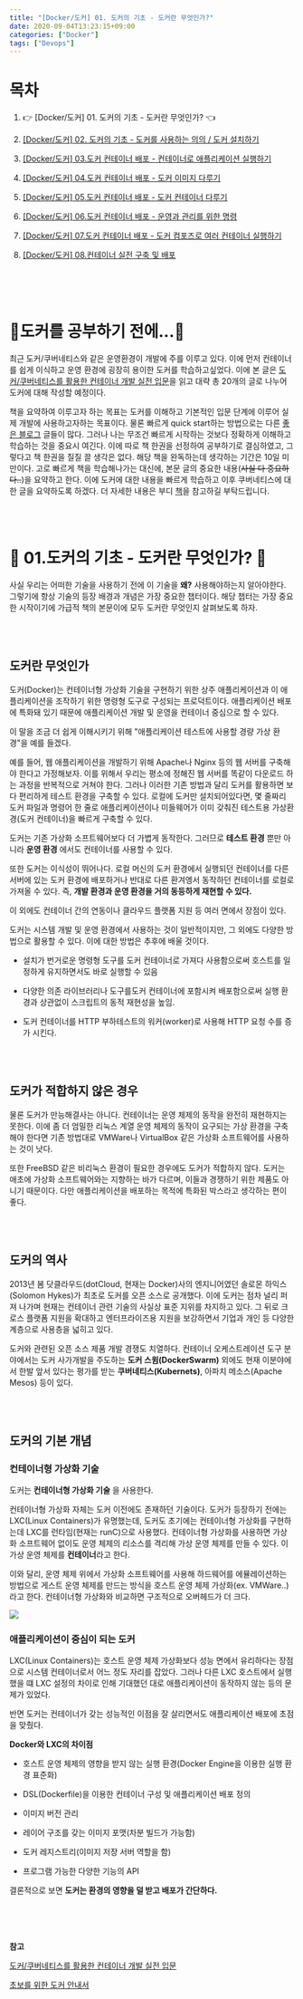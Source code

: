 ```yaml
---
title: "[Docker/도커] 01. 도커의 기초 - 도커란 무엇인가?"
date: 2020-09-04T13:23:15+09:00
categories: ["Docker"]
tags: ["Devops"]
---
```


# 목차

1. 👉 [Docker/도커] 01. 도커의 기초 - 도커란 무엇인가? 👈

2. [[Docker/도커] 02. 도커의 기초 - 도커를 사용하는 의의 / 도커 설치하기](http://blog.cmstown.com/2020/09/docker_02/)

3. [[Docker/도커] 03.도커 컨테이너 배포 - 컨테이너로 애플리케이션 실행하기](http://blog.cmstown.com/2020/09/docker_03/)

4. [[Docker/도커] 04.도커 컨테이너 배포 - 도커 이미지 다루기](http://blog.cmstown.com/2020/09/docker_04/)

5. [[Docker/도커] 05.도커 컨테이너 배포 - 도커 컨테이너 다루기](http://blog.cmstown.com/2020/09/docker_05/)

6. [[Docker/도커] 06.도커 컨테이너 배포 - 운영과 관리를 위한 명령](http://blog.cmstown.com/2020/09/docker_06/)

7. [[Docker/도커] 07.도커 컨테이너 배포 - 도커 컴포즈로 여러 컨테이너 실행하기](http://blog.cmstown.com/2020/09/docker_07/)

8. [[Docker/도커] 08.컨테이너 실전 구축 및 배포](http://blog.cmstown.com/2020/09/docker_08/)

<br><br><br>

# 🐳도커를 공부하기 전에...🐳

최근 도커/쿠버네티스와 같은 운영환경이 개발에 주를 이루고 있다. 이에 먼저 컨테이너를 쉽게 이식하고 운영 환경에 굉장히 용이한 도커를 학습하고싶었다. 이에 본 글은 [도커/쿠버네티스를 활용한 컨테이너 개발 실전 입문](http://www.yes24.com/Product/Goods/70893433)을 읽고 대략 총 20개의 글로 나누어 도커에 대해 작성할 예정이다.

책을 요약하여 이루고자 하는 목표는 도커를 이해하고 기본적인 입문 단계에 이루어 실제 개발에 사용하고자하는 목표이다. 물론 빠르게 quick start하는 방법으로는 다른 [좋은 블로그](https://subicura.com/2017/01/19/docker-guide-for-beginners-1.html) 글들이 많다. 그러나 나는 무조건 빠르게 시작하는 것보다 정확하게 이해하고 학습하는 것을 중요시 여긴다. 이에 따로 책 한권을 선정하여 공부하기로 결심하였고, 그렇다고 책 한권을 질질 끌 생각은 없다. 해당 책을 완독하는데 생각하는 기간은 10일 미만이다. 고로 빠르게 책을 학습해나가는 대신에, 본문 글의 중요한 내용(~~사실 다 중요하다..~~)을 요약하고 한다. 이에 도커에 대한 내용을 빠르게 학습하고 이후 쿠버네티스에 대한 글을 요약하도록 하겠다. 더 자세한 내용은 부디 [책](http://www.yes24.com/Product/Goods/70893433)을 참고하길 부탁드립니다.


<br><br>

# 🐳 01.도커의 기초 - 도커란 무엇인가? 🐳

사실 우리는 어떠한 기술을 사용하기 전에 이 기술을 **왜?** 사용해야하는지 알아야한다. 그렇기에 항상 기술의 등장 배경과 개념은 가장 중요한 챕터이다. 해당 챕터는 가장 중요한 시작이기에 가급적 책의 본문이에 모두 도커란 무엇인지 살펴보도록 하자.

<br><br>

## 도커란 무엇인가

도커(Docker)는 컨테이너형 가상화 기술을 구현하기 위한 상주 애플리케이션과 이 애플리케이션을 조작하기 위한 명령형 도구로 구성되는 프로덕트이다. 애플리케이션 배포에 특화돼 있기 때문에 애플리케이션 개발 및 운영을 컨테이너 중심으로 할 수 있다.

이 말을 조금 더 쉽게 이해시키기 위해 "애플리케이션 테스트에 사용할 경량 가상 환경"을 예를 들겠다.

예를 들어, 웹 애플리케이션을 개발하기 위해 Apache나 Nginx 등의 웹 서버를 구축해야 한다고 가정해보자. 이를 위해서 우리는 평소에 정해진 웹 서버를 똑같이 다운로드 하는 과정을 반복적으로 거쳐야 한다. 그러나 이러한 기존 방법과 달리 도커를 활용하면 보다 편리하게 테스트 환경을 구축할 수 있다. 로컬에 도커만 설치되어있다면, 몇 줄짜리 도커 파일과 명령어 한 줄로 애플리케이션이나 미들웨어가 이미 갖춰진 테스트용 가상환경(도커 컨테이너)을 빠르게 구축할 수 있다.

도커는 기존 가상화 소프트웨어보다 더 가볍게 동작한다. 그러므로 **테스트 환경** 뿐만 아니라 **운영 환경** 에서도 컨테이너를 사용할 수 있다.

또한 도커는 이식성이 뛰어나다. 로컬 머신의 도커 환경에서 실행되던 컨테이너를 다른 서버에 있는 도커 환경에 배포하거나 반대로 다른 환겨엥서 동작하던 컨테이너를 로컬로 가져올 수 있다. 즉, **개발 환경과 운영 환경을 거의 동등하게 재현할 수 있다.**

이 외에도 컨테이너 간의 연동이나 클라우드 플랫폼 지원 등 여러 면에서 장점이 있다.

도커는 시스템 개발 및 운영 환경에서 사용하는 것이 일반적이지만, 그 외에도 다양한 방법으로 활용할 수 있다. 이에 대한 방법은 추후에 배울 것이다.

- 설치가 번거로운 명령형 도구를 도커 컨테이너로 가져다 사용함으로써 호스트를 일정하게 유지하면서도 바로 실행할 수 있음

- 다양한 의존 라이브러리나 도구를도커 컨테이너에 포함시켜 배포함으로써 실행 환경과 상관없이 스크립트의 동적 재현성을 높임.

- 도커 컨테이너를 HTTP 부하테스트의 워커(worker)로 사용해 HTTP 요청 수를 증가 시킨다.

<br><br>

## 도커가 적합하지 않은 경우

물론 도커가 만능해결사는 아니다. 컨테이너는 운영 체제의 동작을 완전히 재현하지는 못한다. 이에 좀 더 엄밀한 리눅스 계열 운영 체제의 동작이 요구되는 가상 환경을 구축해야 한다면 기존 방법대로 VMWare나 VirtualBox 같은 가상화 소프트웨어를 사용하는 것이 낫다.

또한 FreeBSD 같은 비리눅스 환경이 필요한 경우에도 도커가 적합하지 않다. 도커는 애초에 가상화 소프트웨어와는 지향하는 바가 다르며, 이들과 경쟁하기 위한 제품도 아니기 때문이다. 다만 애플리케이션을 배포하는 목적에 특화된 박스라고 생각하는 편이 좋다.

<br><br>

## 도커의 역사

2013년 봄 닷클라우드(dotCloud, 현재는 Docker)사의 엔지니어였던 솔로몬 하익스(Solomon Hykes)가 최초로 도커를 오픈 소스로 공개했다. 이에 도커는 점차 널리 퍼져 나가며 현재는 컨테이너 관련 기술의 사실상 표준 지위를 차지하고 있다. 그 뒤로 크로스 플랫폼 지원을 확대하고 엔터프라이즈용 지원을 보강하면서 기업과 개인 등 다양한 계층으로 사용층을 넓히고 있다.

도커와 관련된 오픈 소스 제품 개발 경쟁도 치열하다. 컨테이너 오케스트레이션 도구 분야에서는 도커 사가개발을 주도하는 **도커 스윔(DockerSwarm)** 외에도 현재 이분야에서 한발 앞서 있다는 평가를 받는 **쿠버네티스(Kubernets)**, 아파치 메소스(Apache Mesos) 등이 있다.

<br><br>

## 도커의 기본 개념

### 컨테이너형 가상화 기술

도커는 **컨테이너형 가상화 기술** 을 사용한다.

컨테이너형 가상화 자체는 도커 이전에도 존재하던 기술이다. 도커가 등장하기 전에는 LXC(Linux Containers)가 유명했는데, 도커도 초기에는 컨테이너형 가상화를 구현하는데 LXC를 런타임(현재는 runC)으로 사용했다. 컨테이너형 가상화를 사용하면 가상화 소프트웨어 없이도 운영 체제의 리소스를 격리해 가상 운영 체제를 만들 수 있다. 이 가상 운영 체제를 **컨테이너**라고 한다.

이와 달리, 운영 체제 위에서 가상화 소프트웨어를 사용해 하드웨어를 에뮬레이션하는 방법으로 게스트 운영 체제를 만드는 방식을 호스트 운영 체제 가상화(ex. VMWare..)라고 한다. 컨테이너형 가상화와 비교하면 구조적으로 오버헤드가 더 크다.

<img src = "https://subicura.com/assets/article_images/2017-01-19-docker-guide-for-beginners-1/vm-vs-docker.png">

### 애플리케이션이 중심이 되는 도커

LXC(Linux Containers)는 호스트 운영 체제 가상화보다 성능 면에서 유리하다는 장점으로 시스템 컨테이너로서 어느 정도 자리를 잡았다. 그러나 다른 LXC 호스트에서 실행했을 떄 LXC 설정의 차이로 인해 기대했던 대로 애플리케이션이 동작하지 않는 등의 문제가 있었다.

반면 도커는 컨테이너가 갖는 성능적인 이점을 잘 살리면서도 애플리케이션 배포에 초점을 맞췄다.

**Docker와 LXC의 차이점**

- 호스트 운영 체제의 영향을 받지 않는 실행 환경(Docker Engine을 이용한 실행 환경 표준화)

- DSL(Dockerfile)을 이용한 컨테이너 구성 및 애플리케이션 배포 정의

- 이미지 버전 관리

- 레이어 구조를 갖는 이미지 포맷(차분 빌드가 가능함)

- 도커 레지스트리(이미지 저장 서버 역할을 함)

- 프로그램 가능한 다양한 기능의 API

결론적으로 보면 **도커는 환경의 영향을 덜 받고 배포가 간단하다.**

<br><br><br>

**참고**

[도커/쿠버네티스를 활용한 컨테이너 개발 실전 입문](http://www.yes24.com/Product/Goods/70893433)

[초보를 위한 도커 안내서](https://subicura.com/2017/01/19/docker-guide-for-beginners-1.html)